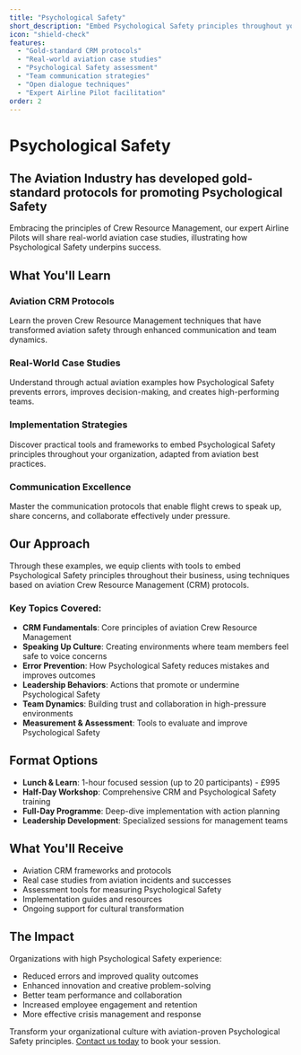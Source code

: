 ```yaml
---
title: "Psychological Safety"
short_description: "Embed Psychological Safety principles throughout your business using gold-standard aviation Crew Resource Management (CRM) protocols and real-world case studies."
icon: "shield-check"
features:
  - "Gold-standard CRM protocols"
  - "Real-world aviation case studies"
  - "Psychological Safety assessment"
  - "Team communication strategies"
  - "Open dialogue techniques"
  - "Expert Airline Pilot facilitation"
order: 2
---
```


# Psychological Safety

## The Aviation Industry has developed gold-standard protocols for promoting Psychological Safety

Embracing the principles of Crew Resource Management, our expert Airline Pilots will share real-world aviation case studies, illustrating how Psychological Safety underpins success.

## What You'll Learn

### Aviation CRM Protocols
Learn the proven Crew Resource Management techniques that have transformed aviation safety through enhanced communication and team dynamics.

### Real-World Case Studies
Understand through actual aviation examples how Psychological Safety prevents errors, improves decision-making, and creates high-performing teams.

### Implementation Strategies
Discover practical tools and frameworks to embed Psychological Safety principles throughout your organization, adapted from aviation best practices.

### Communication Excellence
Master the communication protocols that enable flight crews to speak up, share concerns, and collaborate effectively under pressure.

## Our Approach

Through these examples, we equip clients with tools to embed Psychological Safety principles throughout their business, using techniques based on aviation Crew Resource Management (CRM) protocols.

### Key Topics Covered:
- **CRM Fundamentals**: Core principles of aviation Crew Resource Management
- **Speaking Up Culture**: Creating environments where team members feel safe to voice concerns
- **Error Prevention**: How Psychological Safety reduces mistakes and improves outcomes
- **Leadership Behaviors**: Actions that promote or undermine Psychological Safety
- **Team Dynamics**: Building trust and collaboration in high-pressure environments
- **Measurement & Assessment**: Tools to evaluate and improve Psychological Safety

## Format Options

- **Lunch & Learn**: 1-hour focused session (up to 20 participants) - £995
- **Half-Day Workshop**: Comprehensive CRM and Psychological Safety training
- **Full-Day Programme**: Deep-dive implementation with action planning
- **Leadership Development**: Specialized sessions for management teams

## What You'll Receive

- Aviation CRM frameworks and protocols
- Real case studies from aviation incidents and successes
- Assessment tools for measuring Psychological Safety
- Implementation guides and resources
- Ongoing support for cultural transformation

## The Impact

Organizations with high Psychological Safety experience:
- Reduced errors and improved quality outcomes
- Enhanced innovation and creative problem-solving
- Better team performance and collaboration
- Increased employee engagement and retention
- More effective crisis management and response

Transform your organizational culture with aviation-proven Psychological Safety principles. [Contact us today](/contact) to book your session.
